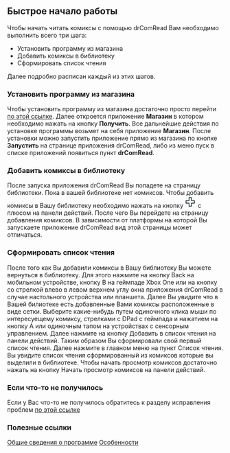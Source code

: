 ## Быстрое начало работы
  
Чтобы начать читать комиксы с помощью drComRead Вам необходимо выполнить всего три шага:
* Установить программу из магазина
* Добавить комиксы в библиотеку
* Сформировать список чтения  

Далее подробно расписан каждый из этих шагов.

### Установить программу из магазина

Чтобы установить программу из магазина достаточно просто перейти [по этой ссылке](http://blablabla.com). Далее откроется приложение **Магазин** в котором необходимо нажать на кнопку **Получить**. Все дальнейшие действия по установке программы возьмет на себя приложение **Магазин**. После установки можно запустить приложение прямо из магазина по кнопке **Запустить** на странице приложения drComRead, либо из меню пуск в списке приложений появиться пункт **drComRead**.

### Добавить комиксы в библиотеку

После запуска приложения drComRead Вы попадете на страницу библиотеки. Пока в вашей библиотеке нет комиксов. 
Чтобы добавить комиксы в Вашу библиотеку необходимо нажать на кнопку ![Кнопка для перехода на страницу доабвления комиксов](plus.jpg) с плюсом на панели действий. После чего Вы перейдете на страницу добавления комиксов. В зависимости от платформы на которой Вы запускаете приложение drComRead вид этой страницы может отличаться.


### Сформировать список чтения

После того как Вы добавили комиксы в Вашу библиотеку Вы можете вернуться в библиотеку. Для этого нажмите на кнопку Back на мобильном устройстве, кнопку B на геймпаде Xbox One или на кнопку со стрелкой влево в левом верхнем углу окна приложения drComRead в случае настольного устройства или планшета. Далее Вы увидите что в Вашей билиотеке есть добавленные Вами комиксы расположенные в виде сетки. Выберите какие-нибудь путем одиночного клика мыши по интересуещему комиксу, стрелками с DPad с геймпада и нажатием на кнопку A или одиночным тапом на устройствах с сенсорным управлением. Далее нажмите на кнопку Добавить в список чтения на панели действий. Таким образом Вы сформировали свой первый список чтения. Далее нажмите в главном меню на пункт Список чтения. Вы увидите список чтения сформированный из комиксов которые вы выделили в библиотеке. Чтобы начать просмотр комиксов достаточно нажать на кнопку Начать просмотр комиксов на панели действий.

### Если что-то не получилось

Если у Вас что-то не получилось обратитесь к разделу исправления проблем [по этой ссылке](knownproblems.md)

### Полезные ссылки

[Общие сведения о программе](overview.md)
[Особенности](features.md)
